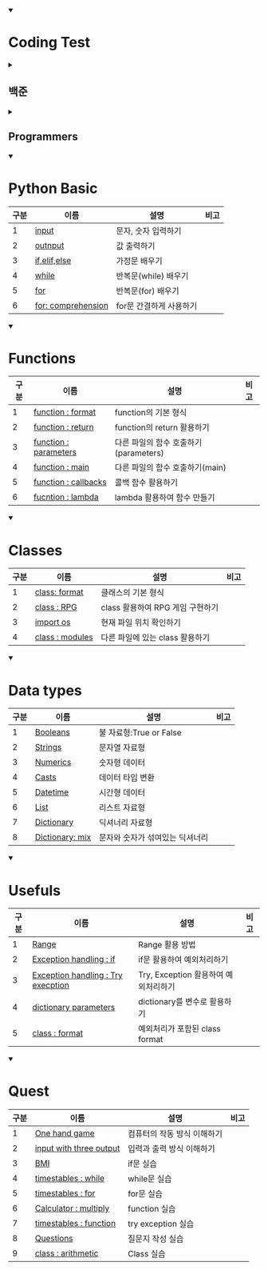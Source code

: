 <details open>
<summary><h1> Coding Test</h1></summary>
<details>
<summary><h2>백준</h2></summary>

|구분|소스(non_function)|소스(function)|문제설명|출처|
|--|--|--|--|--|
|입출력과 사칙연산|[non_fuction.py](./docs/codingtests/non_function/input_output/2557.py)|[fuction.py](./docs/codingtests/function/input_output/2557.py)|Hello World!를 출력|[백준 2557](https://www.acmicpc.net/problem/2557)|
|입출력과 사칙연산|[non_fuction.py](./docs/codingtests/non_function/input_output/1000.py)|[fuction.py](./docs/codingtests/function/input_output/1000.py)|A+B를 출력|[백준 1000](https://www.acmicpc.net/problem/1000)|
|입출력과 사칙연산|[non_fuction.py](./docs/codingtests/non_function/input_output/1001.py)|[fuction.py](./docs/codingtests/function/input_output/1001.py)|A-B를 출력|[백준 1001](https://www.acmicpc.net/problem/1001)|
|입출력과 사칙연산|[non_fuction.py](./docs/codingtests/non_function/input_output/10998.py)|[fuction.py](./docs/codingtests/function/input_output/10998.py)|A X B를 출력|[백준 10998](https://www.acmicpc.net/problem/10998)|
|입출력과 사칙연산|[non_fuction.py](./docs/codingtests/non_function/input_output/1008.py)|[fuction.py](./docs/codingtests/function/input_output/1008.py)|A/B를 출력|[백준 1008](https://www.acmicpc.net/problem/1008)|
|입출력과 사칙연산|[non_fuction.py](./docs/codingtests/non_function/input_output/10869.py)|[fuction.py](./docs/codingtests/function/input_output/100869.py)|사칙연산을 출력|[백준 10869](https://www.acmicpc.net/problem/10869)|
|입출력과 사칙연산|[non_fuction.py](./docs/codingtests/non_function/input_output/10926.py)|[fuction.py](./docs/codingtests/function/input_output/10926.py)|입력값 뒤에 문자 출력|[백준 10926](https://www.acmicpc.net/problem/10926)|
|입출력과 사칙연산|[non_fuction.py](./docs/codingtests/non_function/input_output/18108.py)|[fuction.py](./docs/codingtests/function/input_output/18108.py)|입력한 숫자값을 변환하여 출력|[백준 18108](https://www.acmicpc.net/problem/18108)|
|입출력과 사칙연산|[non_fuction.py](./docs/codingtests/non_function/input_output/10430.py)|[fuction.py](./docs/codingtests/function/input_output/10430.py)|3가지 변수를 이용하여 나머지를 구하는 값 출력 |[백준 10430](https://www.acmicpc.net/problem/10430)|
|입출력과 사칙연산|[non_fuction.py](./docs/codingtests/non_function/input_output/2588.py)|[fuction.py](./docs/codingtests/function/input_output/2588.py)|세자리 수의 곱셈 출력|[백준 2588](https://www.acmicpc.net/problem/2588)|
|입출력과 사칙연산|[non_fuction.py](./docs/codingtests/non_function/input_output/11382.py)|[fuction.py](./docs/codingtests/function/input_output/11382.py)|3가지 변수를 이용한 덧셈 출력|[백준 11382](https://www.acmicpc.net/problem/11382)|
|입출력과 사칙연산|[non_fuction.py](./docs/codingtests/non_function/input_output/10171.py)|[fuction.py](./docs/codingtests/function/input_output/10171.py)|고양이 모양 출력|[백준 10171](https://www.acmicpc.net/problem/10171)|
|입출력과 사칙연산|[non_fuction.py](./docs/codingtests/non_function/input_output/10172.py)|[fuction.py](./docs/codingtests/function/input_output/10172.py)|개 모양 출력|[백준 10172](https://www.acmicpc.net/problem/10172)|
|조건문|[non_fuction.py](./docs/codingtests/non_function/if/1330.py)|[fuction.py](./docs/codingtests/function/if/1330.py)|두 수 비교하기|[백준 1330](https://www.acmicpc.net/problem/1330)|
|조건문|[non_fuction.py](./docs/codingtests/non_function/if/9498.py)|[fuction.py](./docs/codingtests/function/if/9498.py)|시험 성적 등급 매기기|[백준 9498](https://www.acmicpc.net/problem/9498)|
|조건문|[non_fuction.py](./docs/codingtests/non_function/if/2753.py)|[fuction.py](./docs/codingtests/function/if/2753.py)|윤년 찾기|[백준 2753](https://www.acmicpc.net/problem/2753)|
|조건문|[non_fuction.py](./docs/codingtests/non_function/if/14681.py)|[fuction.py](./docs/codingtests/function/if/14681.py)|사분면 고르기|[백준 14681](https://www.acmicpc.net/problem/14681)|
|조건문|[non_fuction.py](./docs/codingtests/non_function/if/2884.py)|[fuction.py](./docs/codingtests/function/if/2884.py)|알람 시계 설정하기|[백준 2884](https://www.acmicpc.net/problem/2884)|
|조건문|[non_fuction.py](./docs/codingtests/non_function/if/2525.py)|[fuction.py](./docs/codingtests/function/if/2525.py)|오븐 시계 설정하기|[백준 2525](https://www.acmicpc.net/problem/2525)|
|조건문|[non_fuction.py](./docs/codingtests/non_function/if/2480.py)|[fuction.py](./docs/codingtests/function/if/2480.py)|주사위 세개|[백준 2480](https://www.acmicpc.net/problem/2480)|
|반복문|[non_fuction.py](./docs/codingtests/non_function/loops/2739.py)|[fuction.py](./docs/codingtests/function/loops/2739.py)|구구단 만들기|[백준 2739](https://www.acmicpc.net/problem/2739)|
|반복문|[non_fuction.py](./docs/codingtests/non_function/loops/10950.py)|[fuction.py](./docs/codingtests/function/loops/10950.py)|A + B|[백준 10950](https://www.acmicpc.net/problem/10950)|
|반복문|[non_fuction.py](./docs/codingtests/non_function/loops/8393.py)|[fuction.py](./docs/codingtests/function/loops/8393.py)|n까지의 합|[백준 8393](https://www.acmicpc.net/problem/8393)|
|반복문|[non_fuction.py](./docs/codingtests/non_function/loops/25304.py)|[fuction.py](./docs/codingtests/function/loops/25304.py)|영수증 만들기|[백준 25304](https://www.acmicpc.net/problem/25304)|
|반복문|[non_fuction.py](./docs/codingtests/non_function/loops/25314.py)|[fuction.py](./docs/codingtests/function/loops/25314.py)|반복하는 문자 만들기|[백준 25314](https://www.acmicpc.net/problem/25314)|
|반복문|[non_fuction.py](./docs/codingtests/non_function/loops/15552.py)|[fuction.py](./docs/codingtests/function/loops/15552.py)|A + B 시스템이용해서 만들기|[백준 15552](https://www.acmicpc.net/problem/15552)|
|반복문|[non_fuction.py](./docs/codingtests/non_function/loops/11021.py)|[fuction.py](./docs/codingtests/function/loops/11021.py)|A + B 값을 문자와 같이 출력하기|[백준 11021](https://www.acmicpc.net/problem/11021)|
|반복문|[non_fuction.py](./docs/codingtests/non_function/loops/11022.py)|[fuction.py](./docs/codingtests/function/loops/11022.py)|A + B 값을 문자와 같이 출력하기|[백준 11022](https://www.acmicpc.net/problem/11022)|
|반복문|[non_fuction.py](./docs/codingtests/non_function/loops/2438.py)|[fuction.py](./docs/codingtests/function/loops/2438.py)|별 출력하기|[백준 2438](https://www.acmicpc.net/problem/2438)|
|반복문|[non_fuction.py](./docs/codingtests/non_function/loops/2439.py)|[fuction.py](./docs/codingtests/function/loops/2439.py)|오른쪽부터 별 출력하기|[백준 2439](https://www.acmicpc.net/problem/2439)|
|반복문|[non_fuction.py](./docs/codingtests/non_function/loops/10952.py)|[fuction.py](./docs/codingtests/function/loops/10952.py)|0 0 을 치면 입력이 끝나는 A + B|[백준 10952](https://www.acmicpc.net/problem/10952)|
|반복문|[non_fuction.py](./docs/codingtests/non_function/loops/10951.py)|[fuction.py](./docs/codingtests/function/loops/10951.py)|오류가 나면 입력이 끝나는 A + B|[백준 10951](https://www.acmicpc.net/problem/10951)|
|1차원 배열|[non_fuction.py](./docs/codingtests/non_function/array/10807.py)|[fuction.py](./docs/codingtests/function/array/10807.py)|개수 세기|[백준 10807](https://www.acmicpc.net/problem/10807)|
|1차원 배열|[non_fuction.py](./docs/codingtests/non_function/array/10871.py)|[fuction.py](./docs/codingtests/function/array/10871.py)|x보다 작은 수 찾기|[백준 10871](https://www.acmicpc.net/problem/10871)|
|1차원 배열|[non_fuction.py](./docs/codingtests/non_function/array/10818.py)|[fuction.py](./docs/codingtests/function/array/10818.py)|최대값, 최소값 찾기|[백준 10818](https://www.acmicpc.net/problem/10818)|
|1차원 배열|[non_fuction.py](./docs/codingtests/non_function/array/2562.py)|[fuction.py](./docs/codingtests/function/array/2562.py)|최대값과 인덱스 찾기|[백준 2562](https://www.acmicpc.net/problem/2562)|
|1차원 배열|[non_fuction.py](./docs/codingtests/non_function/array/10810.py)|[function.py](./docs/codingtests/function/array/10810.py)|주어진 위치에 공 넣기|[백준 10810](https://www.acmicpc.net/problem/10810)|
|1차원 배열|[non_fuction.py](./docs/codingtests/non_function/array/10813.py)|[function.py](./docs/codingtests/function/array/10813.py)|공 위치 바꾸기|[백준 10813](https://www.acmicpc.net/problem/10813)|
|1차원 배열|[non_fuction.py](./docs/codingtests/non_function/array/5597.py)|[function.py](./docs/codingtests/function/array/5597.py)|없는 번호 찾기|[백준 5597](https://www.acmicpc.net/problem/5597)|
|1차원 배열|[non_fuction.py](./docs/codingtests/non_function/array/3052.py)|[function.py](./docs/codingtests/function/array/3052.py)|서로 다른 나머지 개수 찾기|[백준 3052](https://www.acmicpc.net/problem/3052)|
|1차원 배열|[non_fuction.py](./docs/codingtests/non_function/array/10811.py)|[function.py](./docs/codingtests/function/array/10811.py)|바구니 위치 바꾸기|[백준 10811](https://www.acmicpc.net/problem/10811)|
|1차원 배열|[non_fuction.py](./docs/codingtests/non_function/array/1546.py)|[function.py](./docs/codingtests/function/array/1546.py)|평균값 바꾸기|[백준 1546](https://www.acmicpc.net/problem/1546)|
|문자열|[non_fuction.py](./docs/codingtests/non_function/str/27866.py)|[function.py](./docs/codingtests/function/str/27866.py)|문자열의 n번째 문자 찾기|[백준 27866](https://www.acmicpc.net/problem/27866)|
|문자열|[non_fuction.py](./docs/codingtests/non_function/str/2743.py)|[function.py](./docs/codingtests/function/str/2743.py)|문자열의 길이 찾기|[백준 2743](https://www.acmicpc.net/problem/2743)|
|문자열|[non_fuction.py](./docs/codingtests/non_function/str/9086.py)|[function.py](./docs/codingtests/function/str/9086.py)|문자열의 첫번째, 마지막 문자 찾기|[백준 9086](https://www.acmicpc.net/problem/9086)|
|문자열|[non_fuction.py](./docs/codingtests/non_function/str/11654.py)|[function.py](./docs/codingtests/function/str/11654.py)|아스키 코드로 변환하기|[백준 11654](https://www.acmicpc.net/problem/11654)|
|문자열|[non_fuction.py](./docs/codingtests/non_function/str/11720.py)|[function.py](./docs/codingtests/function/str/11720.py)|숫자의 합 구하기|[백준 11720](https://www.acmicpc.net/problem/11720)|
|문자열|[non_fuction.py](./docs/codingtests/non_function/str/10809.py)|[function.py](./docs/codingtests/function/str/10809.py)|문자열 알파벳에서 찾기|[백준 10809](https://www.acmicpc.net/problem/10809)|
|문자열|[non_fuction.py](./docs/codingtests/non_function/str/2675.py)|[function.py](./docs/codingtests/function/str/2675.py)|문자열의 반복 출력하기|[백준 2675](https://www.acmicpc.net/problem/2675)|
|문자열|[non_fuction.py](./docs/codingtests/non_function/str/1152.py)|[function.py](./docs/codingtests/function/str/1152.py)|단어의 개수 출력하기|[백준 1152](https://www.acmicpc.net/problem/1152)|
|문자열|[non_fuction.py](./docs/codingtests/non_function/str/2908.py)|[function.py](./docs/codingtests/function/str/2908.py)|숫자 비교하기|[백준 2908](https://www.acmicpc.net/problem/2908)|
|문자열|[non_fuction.py](./docs/codingtests/non_function/str/5622.py)|[function.py](./docs/codingtests/function/str/5622.py)|다이얼 시간 구하기|[백준 5622](https://www.acmicpc.net/problem/5622)|
|문자열|[non_fuction.py](./docs/codingtests/non_function/str/11718.py)|[function.py](./docs/codingtests/function/str/11718.py)|오류 날때까지 출력하기|[백준 11718](https://www.acmicpc.net/problem/117718)|
|심화 1|[non_fuction.py](./docs/codingtests/non_function/hard/25083.py)|[function.py](./docs/codingtests/function/hard/25083.py)|새싹 출력하기|[백준 25083](https://www.acmicpc.net/problem/25083)|
|심화 1|[non_fuction.py](./docs/codingtests/non_function/hard/3003.py)|[function.py](./docs/codingtests/function/hard/3003.py)|체스 말 개수 새기|[백준 3003](https://www.acmicpc.net/problem/3003)|
|심화 1|[non_fuction.py](./docs/codingtests/non_function/hard/2444.py)|[function.py](./docs/codingtests/function/hard/2444.py)|별 출력하기|[백준 2444](https://www.acmicpc.net/problem/2444)|
|심화 1|[non_fuction.py](./docs/codingtests/non_function/hard/10988.py)|[function.py](./docs/codingtests/function/hard/10988.py)|로꾸거|[백준 10988](https://www.acmicpc.net/problem/10988)|
|심화 1|[non_fuction.py](./docs/codingtests/non_function/hard/1157.py)|[function.py](./docs/codingtests/function/hard/1157.py)|단어에서 가장 많이 사용된 알파벳 구하기|[백준 1157](https://www.acmicpc.net/problem/1157)|
|심화 1|[non_fuction.py](./docs/codingtests/non_function/hard/2941.py)|[function.py](./docs/codingtests/function/hard/2941.py)|크로아티아 알파벳 개수 새기|[백준 2941](https://www.acmicpc.net/problem/2941)|
|심화 1|[non_fuction.py](./docs/codingtests/non_function/hard/1316.py)|[function.py](./docs/codingtests/function/hard/1316.py)|그룹 단어 개수 새기|[백준 1316](https://www.acmicpc.net/problem/1316)|
|심화 1|[non_fuction.py](./docs/codingtests/non_function/hard/25206.py)|[function.py](./docs/codingtests/function/hard/25206.py)|학점 평균 구하기|[백준 25206](https://www.acmicpc.net/problem/25206)|
|2차원 배열|[non_fuction.py](./docs/codingtests/non_function/two_dimensional_array/2783.py)|[function.py](./docs/codingtests/function/two_dimensional_array/2783.py)|행렬의 덧셈|[백준 2783](https://www.acmicpc.net/problem/2783)|
|2차원 배열|[non_fuction.py](./docs/codingtests/non_function/two_dimensional_array/2566.py)|[function.py](./docs/codingtests/function/two_dimensional_array/2566.py)|최댓값과 위치 찾기|[백준 2566](https://www.acmicpc.net/problem/2566)|
|2차원 배열|[non_fuction.py](./docs/codingtests/non_function/two_dimensional_array/10798.py)|[function.py](./docs/codingtests/function/two_dimensional_array/10798.py)|세로 읽기|[백준 10798](https://www.acmicpc.net/problem/10798)|
|2차원 배열|[non_fuction.py](./docs/codingtests/non_function/two_dimensional_array/2563.py)|[function.py](./docs/codingtests/function/two_dimensional_array/2563.py)|색종이 넓이 구하기|[백준 2563](https://www.acmicpc.net/problem/2563)|
|일반 수학 1||[function.py](./docs/codingtests/function/normal_math1/2745.py)|진법 변환|[백준 2745](https://www.acmicpc.net/problem/2745)|
|일반 수학 1||[function.py](./docs/codingtests/function/normal_math1/11005.py)|진법 변환2|[백준 11005](https://www.acmicpc.net/problem/11005)|
|일반 수학 1||[function.py](./docs/codingtests/function/normal_math1/2720.py)|세탁소 사장 동혁|[백준 2720](https://www.acmicpc.net/problem/2720)|
|일반 수학 1||[function.py](./docs/codingtests/function/normal_math1/2903.py)|중앙 이동 알고리즘|[백준 2903](https://www.acmicpc.net/problem/2903)|
|일반 수학 1||[function.py](./docs/codingtests/function/normal_math1/2292.py)|벌집|[백준 2292](https://www.acmicpc.net/problem/2292)|
|일반 수학 1||[function.py](./docs/codingtests/function/normal_math1/1193.py)|분수 찾기|[백준 1193](https://www.acmicpc.net/problem/1193)|
|일반 수학 1||[function.py](./docs/codingtests/function/normal_math1/2869.py)|달팽이는 올라가고 싶다|[백준 2869](https://www.acmicpc.net/problem/2869)|
|약수,배수와 소수||[function.py](./docs/codingtests/function/Factors_Multiples_Decimals/5086.py)|배수와 약수|[백준 5086](https://www.acmicpc.net/problem/5086)|
|약수,배수와 소수||[function.py](./docs/codingtests/function/Factors_Multiples_Decimals/2501.py)|약수 구하기|[백준 2501](https://www.acmicpc.net/problem/2501)|
|약수,배수와 소수||[function.py](./docs/codingtests/function/Factors_Multiples_Decimals/9506.py)|약수들의 합|[백준 9506](https://www.acmicpc.net/problem/9506)|
|약수,배수와 소수||[function.py](./docs/codingtests/function/Factors_Multiples_Decimals/1978.py)|소수 찾기|[백준 1978](https://www.acmicpc.net/problem/1978)|
|약수,배수와 소수||[function.py](./docs/codingtests/function/Factors_Multiples_Decimals/2581.py)|소수|[백준 2581](https://www.acmicpc.net/problem/2581)|
|약수,배수와 소수||[function.py](./docs/codingtests/function/Factors_Multiples_Decimals/11653.py)|소인수분해|[백준 11653](https://www.acmicpc.net/problem/11653)|
|기하:직사각형과 삼각형||[function.py](./docs/codingtests/function/geometry/27323.py)|직사각형|[백준 27323](https://www.acmicpc.net/problem/27323)|
|기하:직사각형과 삼각형||[function.py](./docs/codingtests/function/geometry/1085.py)|직사각형에서 탈출|[백준 1085](https://www.acmicpc.net/problem/1085)|
|기하:직사각형과 삼각형||[function.py](./docs/codingtests/function/geometry/3009.py)|네 번쨰 점|[백준 3009](https://www.acmicpc.net/problem/3009)|
|기하:직사각형과 삼각형||[function.py](./docs/codingtests/function/geometry/15894.py)|수학은 체육과목입니다|[백준 15894](https://www.acmicpc.net/problem/15894)|
|기하:직사각형과 삼각형||[function.py](./docs/codingtests/function/geometry/9063.py)|대지|[백준 9063](https://www.acmicpc.net/problem/9063)|
|기하:직사각형과 삼각형||[function.py](./docs/codingtests/function/geometry/10101.py)|삼각형 외우기|[백준 10101](https://www.acmicpc.net/problem/10101)|
|기하:직사각형과 삼각형||[function.py](./docs/codingtests/function/geometry/5073.py)|삼각형과 세 변|[백준 5073](https://www.acmicpc.net/problem/5073)|
|기하:직사각형과 삼각형||[function.py](./docs/codingtests/function/geometry/14215.py)|세 막대|[백준 14215](https://www.acmicpc.net/problem/14215)|
|시간 복잡도||[function.py](./docs/codingtests/function/time_complexity/24262.py)|알고리즘 수업 - 알고리즘의 수행 시간 1|[백준 24262](https://www.acmicpc.net/problem/24262)|
|시간 복잡도||[function.py](./docs/codingtests/function/time_complexity/24263.py)|알고리즘 수업 - 알고리즘의 수행 시간 2|[백준 24263](https://www.acmicpc.net/problem/24263)|
|시간 복잡도||[function.py](./docs/codingtests/function/time_complexity/24264.py)|알고리즘 수업 - 알고리즘의 수행 시간 3|[백준 24264](https://www.acmicpc.net/problem/24264)|
|시간 복잡도||[function.py](./docs/codingtests/function/time_complexity/24265.py)|알고리즘 수업 - 알고리즘의 수행 시간 4|[백준 24265](https://www.acmicpc.net/problem/24265)|
|시간 복잡도||[function.py](./docs/codingtests/function/time_complexity/24266.py)|알고리즘 수업 - 알고리즘의 수행 시간 5|[백준 24266](https://www.acmicpc.net/problem/24266)|
|시간 복잡도||[function.py](./docs/codingtests/function/time_complexity/24267.py)|알고리즘 수업 - 알고리즘의 수행 시간 6|[백준 24267](https://www.acmicpc.net/problem/24267)|
|시간 복잡도||[function.py](./docs/codingtests/function/time_complexity/24313.py)|알고리즘 수업 - 점근적 표기 1|[백준 24313](https://www.acmicpc.net/problem/24313)|
|브루트 포스||[function.py](./docs/codingtests/function/brute_force/2798.py)|블랙잭|[백준 2798](https://www.acmicpc.net/problem/2798)|
|브루트 포스||[function.py](./docs/codingtests/function/brute_force/2231.py)|분해합|[백준 2231](https://www.acmicpc.net/problem/2231)|
|브루트 포스||[function.py](./docs/codingtests/function/brute_force/19532.py)|수학은 비대면강의입니다|[백준 19532](https://www.acmicpc.net/problem/19532)|
|브루트 포스||[function.py](./docs/codingtests/function/brute_force/1018.py)|체스판 다시 칠하기|[백준 1018](https://www.acmicpc.net/problem/1018)|
|브루트 포스||[function.py](./docs/codingtests/function/brute_force/1436.py)|영화감독 숌|[백준 1436](https://www.acmicpc.net/problem/1436)|
|브루트 포스||[function.py](./docs/codingtests/function/brute_force/2839.py)|설탕 배달|[백준 2839](https://www.acmicpc.net/problem/2839)|
|정렬||[function.py](./docs/codingtests/function/align/2750.py)|수 정렬하기|[백준 2750](https://www.acmicpc.net/problem/2750)|
|정렬||[function.py](./docs/codingtests/function/align/2587.py)|대표값2|[백준 2587](https://www.acmicpc.net/problem/2587)|
|정렬||[function.py](./docs/codingtests/function/align/25305.py)|커트라인|[백준 25305](https://www.acmicpc.net/problem/25305)|
|정렬||[function.py](./docs/codingtests/function/align/2751.py)|수 정렬하기 2|[백준 2751](https://www.acmicpc.net/problem/2751)|
|정렬||[function.py](./docs/codingtests/function/align/10989.py)|수 정렬하기 3|[백준 10989](https://www.acmicpc.net/problem/10989)|
|정렬||[function.py](./docs/codingtests/function/align/1427.py)|소트인사이드|[백준 1427](https://www.acmicpc.net/problem/1427)|
|정렬||[function.py](./docs/codingtests/function/align/11650.py)|좌표 정렬하기|[백준 11650](https://www.acmicpc.net/problem/11650)|
|정렬||[function.py](./docs/codingtests/function/align/11651.py)|좌표 정렬하기 2|[백준 11651](https://www.acmicpc.net/problem/11651)|
|정렬||[function.py](./docs/codingtests/function/align/1181.py)|단어 정렬|[백준 1181](https://www.acmicpc.net/problem/1181)|
|정렬||[function.py](./docs/codingtests/function/align/10814.py)|나이순 정렬|[백준 10814](https://www.acmicpc.net/problem/10814)|
|정렬||[function.py](./docs/codingtests/function/align/18870.py)|좌표 압축|[백준 18870](https://www.acmicpc.net/problem/18870)|
|집합과 맵||[function.py](./docs/codingtests/function/sets_and_maps/10815.py)|숫자 카드|[백준 10815](https://www.acmicpc.net/problem/10815)|
|집합과 맵||[function.py](./docs/codingtests/function/sets_and_maps/14425.py)|문자열 집합|[백준 14425](https://www.acmicpc.net/problem/14425)|
|집합과 맵||[function.py](./docs/codingtests/function/sets_and_maps/7785.py)|회사에 있는 사람|[백준 7785](https://www.acmicpc.net/problem/7785)|
|집합과 맵||[function.py](./docs/codingtests/function/sets_and_maps/1620.py)|나는야 포켓몬 마스터 이다솜|[백준 1620](https://www.acmicpc.net/problem/1620)|
|집합과 맵||[function.py](./docs/codingtests/function/sets_and_maps/10816.py)|숫자 카드 2|[백준 10816](https://www.acmicpc.net/problem/10816)|
|집합과 맵||[function.py](./docs/codingtests/function/sets_and_maps/1764.py)|듣보잡|[백준 1764](https://www.acmicpc.net/problem/1764)|
|집합과 맵||[function.py](./docs/codingtests/function/sets_and_maps/1269.py)|대칭 차집합|[백준 1269](https://www.acmicpc.net/problem/1269)|
|집합과 맵||[function.py](./docs/codingtests/function/sets_and_maps/11478.py)|서로 다른 부분 문자열의 개수|[백준 11478](https://www.acmicpc.net/problem/11478)|
|약수,배수와 소수 2||[function.py](./docs/codingtests/function/Factors_Multiples_Decimals2/1934.py)|최소공배수|[백준 1934](https://www.acmicpc.net/problem/1934)|
|약수,배수와 소수 2||[function.py](./docs/codingtests/function/Factors_Multiples_Decimals2/13241.py)|최소공배수|[백준 13241](https://www.acmicpc.net/problem/13241)|
|약수,배수와 소수 2||[function.py](./docs/codingtests/function/Factors_Multiples_Decimals2/1735.py)|분수 합|[백준 1735](https://www.acmicpc.net/problem/1735)|
|약수,배수와 소수 2||[function.py](./docs/codingtests/function/Factors_Multiples_Decimals2/2485.py)|가로수|[백준 2485](https://www.acmicpc.net/problem/2485)|
|약수,배수와 소수 2||[function.py](./docs/codingtests/function/Factors_Multiples_Decimals2/4134.py)|다음 소수|[백준 4134](https://www.acmicpc.net/problem/4134)|
|약수,배수와 소수 2||[function.py](./docs/codingtests/function/Factors_Multiples_Decimals2/1929.py)|소수 구하기|[백준 1929](https://www.acmicpc.net/problem/1929)|
|약수,배수와 소수 2||[function.py](./docs/codingtests/function/Factors_Multiples_Decimals2/4948.py)|베르트랑 공준|[백준 4948](https://www.acmicpc.net/problem/4948)|
|약수,배수와 소수 2||[function.py](./docs/codingtests/function/Factors_Multiples_Decimals2/17103.py)|골드바흐 파티션|[백준 17103](https://www.acmicpc.net/problem/17103)|
|약수,배수와 소수 2||[function.py](./docs/codingtests/function/Factors_Multiples_Decimals2/13909.py)|창문 닫기|[백준 13909](https://www.acmicpc.net/problem/13909)|
|스택, 큐, 덱||[function.py](./docs/codingtests/function/stack_queue_deque/28278.py)|스택 2|[백준 28278](https://www.acmicpc.net/problem/28278)|
|스택, 큐, 덱||[function.py](./docs/codingtests/function/stack_queue_deque/10773.py)|제로|[백준 10773](https://www.acmicpc.net/problem/10773)|
|스택, 큐, 덱||[function.py](./docs/codingtests/function/stack_queue_deque/9012.py)|괄호|[백준 9012](https://www.acmicpc.net/problem/9012)|
|스택, 큐, 덱||[function.py](./docs/codingtests/function/stack_queue_deque/4949.py)|균형잡힌 세상|[백준 4949](https://www.acmicpc.net/problem/4949)|
|스택, 큐, 덱||[function.py](./docs/codingtests/function/stack_queue_deque/12789.py)|도키도키 간식드리미|[백준 12789](https://www.acmicpc.net/problem/12789)|
|스택, 큐, 덱||[function.py](./docs/codingtests/function/stack_queue_deque/18258.py)|큐 2|[백준 18258](https://www.acmicpc.net/problem/18258)|
|스택, 큐, 덱||[function.py](./docs/codingtests/function/stack_queue_deque/2164.py)|카드 2|[백준 2164](https://www.acmicpc.net/problem/2164)|
|스택, 큐, 덱||[function.py](./docs/codingtests/function/stack_queue_deque/11866.py)|요세푸스 문제0|[백준 11866](https://www.acmicpc.net/problem/11866)|
|스택, 큐, 덱||[function.py](./docs/codingtests/function/stack_queue_deque/28279.py)|덱 2|[백준 28279](https://www.acmicpc.net/problem/28279)|
|스택, 큐, 덱||[function.py](./docs/codingtests/function/stack_queue_deque/2346.py)|풍선 터뜨리기|[백준 2346](https://www.acmicpc.net/problem/2346)|
|스택, 큐, 덱||[function.py](./docs/codingtests/function/stack_queue_deque/24511.py)|queuestack|[백준 24511](https://www.acmicpc.net/problem/24511)|
</details>
<details>
<summary><h2>Programmers</h2></summary>

|구분|소스|문제설명|출처|
|--|--|--|--|
|level1|[py](docs/codingtests/programmers/12916.py)|문자열 내 p와 y의 개수|[프로그래머스 12916](https://school.programmers.co.kr/learn/courses/30/lessons/12916)
|Level1|[py](docs/codingtests/programmers/12925.py)|문자열을 정수로 바꾸기|[프로그래머스 12925](https://school.programmers.co.kr/learn/courses/30/lessons/12925)
|Level1|[py](docs/codingtests/programmers/12928.py)|약수의 합|[프로그래머스 12928](https://school.programmers.co.kr/learn/courses/30/lessons/12928)
|Level1|[py](docs/codingtests/programmers/12931.py)|자릿수 더하기|[프로그래머스 12931](https://school.programmers.co.kr/learn/courses/30/lessons/12931)
|Level1|[py](docs/codingtests/programmers/12932.py)|자연수 뒤집어 배열로 만들기|[프로그래머스 12932](https://school.programmers.co.kr/learn/courses/30/lessons/12932)
|Level1|[py](docs/codingtests/programmers/12933.py)|정수 내림차순으로 배치하기|[프로그래머스 12933](https://school.programmers.co.kr/learn/courses/30/lessons/12933)
|Level1|[py](docs/codingtests/programmers/12934.py)|정수 제곱근 판별|[프로그래머스 12934](https://school.programmers.co.kr/learn/courses/30/lessons/12934)
|Level1|[py](docs/codingtests/programmers/12937.py)|짝수와 홀수|[프로그래머스 12937](https://school.programmers.co.kr/learn/courses/30/lessons/12937)
|Level1|[py](docs/codingtests/programmers/12944.py)|평균 구하기|[프로그래머스 12944](https://school.programmers.co.kr/learn/courses/30/lessons/12944)
|Level1|[py](docs/codingtests/programmers/12954.py)|x만큼 간격이 있는 n개의 숫자|[프로그래머스 12954](https://school.programmers.co.kr/learn/courses/30/lessons/12954)
|Level1|[py](docs/codingtests/programmers/87389.py)|나머지가 1이 되는 수 찾기|[프로그래머스 87389](https://school.programmers.co.kr/learn/courses/30/lessons/87389)
|Level1|[py](docs/codingtests/programmers/12947.py)|하샤드 수|[프로그래머스 12947](https://school.programmers.co.kr/learn/courses/30/lessons/12947)
|Level1|[py](docs/codingtests/programmers/12912.py)|두 정수 사이의 합|[프로그래머스 12912](https://school.programmers.co.kr/learn/courses/30/lessons/12912)
|Level1|[py](docs/codingtests/programmers/12943.py)|콜라츠 추측|[프로그래머스 12943](https://school.programmers.co.kr/learn/courses/30/lessons/12943)
|Level1|[py](docs/codingtests/programmers/76501.py)|음양 더하기|[프로그래머스 76501](https://school.programmers.co.kr/learn/courses/30/lessons/76501)
|Level1|[py](docs/codingtests/programmers/12919.py)|서울에서 김서방 찾기|[프로그래머스 12919](https://school.programmers.co.kr/learn/courses/30/lessons/12919)
|Level1|[py](docs/codingtests/programmers/12910.py)|나누어 떨어지는 숫자 배열|[프로그래머스 12910](https://school.programmers.co.kr/learn/courses/30/lessons/12910)
|Level1|[py](docs/codingtests/programmers/86051.py)|없는 숫자 더하기|[프로그래머스 86051](https://school.programmers.co.kr/learn/courses/30/lessons/86051)
|Level1|[py](docs/codingtests/programmers/12948.py)|핸드폰 번호 가리기|[프로그래머스 12948](https://school.programmers.co.kr/learn/courses/30/lessons/12948)
|Level1|[py](docs/codingtests/programmers/12935.py)|제일 작은 수 제거하기|[프로그래머스 12935](https://school.programmers.co.kr/learn/courses/30/lessons/12935)
|Level1|[py](docs/codingtests/programmers/12903.py)|가운데 글자 가져오기|[프로그래머스 12903](https://school.programmers.co.kr/learn/courses/30/lessons/12903)
|Level1|[py](docs/codingtests/programmers/70128.py)|내적|[프로그래머스 70128](https://school.programmers.co.kr/learn/courses/30/lessons/70128)
|Level1|[py](docs/codingtests/programmers/12922.py)|수박수박수박수박수박수?|[프로그래머스 12922](https://school.programmers.co.kr/learn/courses/30/lessons/12922)
|Level1|[py](docs/codingtests/programmers/77884.py)|약수의 개수와 덧셈|[프로그래머스 77884](https://school.programmers.co.kr/learn/courses/30/lessons/77884)
|Level1|[py](docs/codingtests/programmers/12917.py)|문자열 내림차순으로 배치하기|[프로그래머스 12917](https://school.programmers.co.kr/learn/courses/30/lessons/12917)
|Level1|[py](docs/codingtests/programmers/82612.py)|부족한 금액 계산하기|[프로그래머스 82612](https://school.programmers.co.kr/learn/courses/30/lessons/82612)
|Level1|[py](docs/codingtests/programmers/12918.py)|문자열 다루기 기본|[프로그래머스 12918](https://school.programmers.co.kr/learn/courses/30/lessons/12918)
|Level1|[py](docs/codingtests/programmers/12950.py)|행렬의 덧셈|[프로그래머스 12950](https://school.programmers.co.kr/learn/courses/30/lessons/12950)
|Level1|[py](docs/codingtests/programmers/12969.py)|직사각형 별찍기|[프로그래머스 12969](https://school.programmers.co.kr/learn/courses/30/lessons/12969)
|Level1|[py](docs/codingtests/programmers/12940.py)|최대공약수와 최소공배수|[프로그래머스 12940](https://school.programmers.co.kr/learn/courses/30/lessons/12940)
|Level1|[py](docs/codingtests/programmers/12906.py)|같은 숫자는 싫어|[프로그래머스 12906](https://school.programmers.co.kr/learn/courses/30/lessons/12906)
|Level1|[py](docs/codingtests/programmers/68935.py)|3진법 뒤집기|[프로그래머스 68935](https://school.programmers.co.kr/learn/courses/30/lessons/68935)
|Level1|[py](docs/codingtests/programmers/12982.py)|예산|[프로그래머스 12982](https://school.programmers.co.kr/learn/courses/30/lessons/12982)
|Level1|[py](docs/codingtests/programmers/12930.py)|이상한 문자 만들기|[프로그래머스 12930](https://school.programmers.co.kr/learn/courses/30/lessons/12930)
|Level1|[py](docs/codingtests/programmers/147355.py)|크기가 작은 부분문자열|[프로그래머스 147355](https://school.programmers.co.kr/learn/courses/30/lessons/147355)
|Level1|[py](docs/codingtests/programmers/131705.py)|삼총사|[프로그래머스 131705](https://school.programmers.co.kr/learn/courses/30/lessons/131705)
|Level1|[py](docs/codingtests/programmers/86491.py)|삼최소직사각형|[프로그래머스 86491](https://school.programmers.co.kr/learn/courses/30/lessons/86491)
|Level1|[py](docs/codingtests/programmers/12926.py)|시저 암호|[프로그래머스 12926](https://school.programmers.co.kr/learn/courses/30/lessons/12926)
|Level1|[py](docs/codingtests/programmers/81301.py)|숫자 문자열과 영단어|[프로그래머스 81301](https://school.programmers.co.kr/learn/courses/30/lessons/81301)
|Level1|[py](docs/codingtests/programmers/142086.py)|가장 가까운 같은 글자|[프로그래머스 142086](https://school.programmers.co.kr/learn/courses/30/lessons/142086)
|Level1|[py](docs/codingtests/programmers/42748.py)|K번째수|[프로그래머스 42748](https://school.programmers.co.kr/learn/courses/30/lessons/42748)
|Level1|[py](docs/codingtests/programmers/134240.py)|푸드 파이트 대회|[프로그래머스 134240](https://school.programmers.co.kr/learn/courses/30/lessons/134240)
</details>
</details>

<details open>
<summary><h1>Python Basic</h1></summary>

|구분|이름|설명|비고|
|--|--|--|--|
|1|[input](docs/basic/basic_input.py)|문자, 숫자 입력하기||
|2|[outnput](docs/basic/basic_outputs.py)|값 출력하기||
|3|[if,elif,else](docs/basic/basic_if_elif_elses.py)|가정문 배우기||
|4|[while](docs/basic/basic_loops_whiles.py)|반복문(while) 배우기||
|5|[for](docs/basic/basic_loops_fors.py)|반복문(for) 배우기||
|6|[for: comprehension](docs/basic/basic_loops_fors_comprehension.py)|for문 간결하게 사용하기||
</details>

<details open>
<summary><h1>Functions</h1></summary>

|구분|이름|설명|비고|
|--|--|--|--|
|1|[function : format](docs/functions/functions_format.py)|function의 기본 형식||
|2|[function : return](docs/functions/functions_returns.py)|function의 return 활용하기||
|3|[function : parameters](docs/functions/functions_parameters.py)|다른 파일의 함수 호출하기(parameters)||
|4|[function : main](docs/functions/functions_main.py)|다른 파일의 함수 호출하기(main)||
|5|[function : callbacks](docs/functions/functions_callbacks.py)|콜백 함수 활용하기||
|6|[fucntion : lambda](docs/functions/functions_lambdas.py)|lambda 활용하여 함수 만들기||
</details>


<details open>
<summary><h1>Classes</h1></summary>

|구분|이름|설명|비고|
|--|--|--|--|
|1|[class: format](docs/classes/classes_formats.py)|클래스의 기본 형식||
|2|[class : RPG](docs/classes/classes_RPGgames.py)|class 활용하여 RPG 게임 구현하기||
|3|[import os](docs/classes/classes_importsfrombuilt-in.py)|현재 파일 위치 확인하기||
|4|[class : modules](docs/classes/classes_modules.py)|다른 파일에 있는 class 활용하기||
</details>

<details open>
<summary><h1>Data types</h1></summary>

|구분|이름|설명|비고|
|--|--|--|--|
|1|[Booleans](docs/data_types/data_types_booleans.py)|불 자료형:True or False||
|2|[Strings](docs/data_types/data_types_strings.py)|문자열 자료형 ||
|3|[Numerics](docs/data_types/data_types_numerics.py)|숫자형 데이터||
|4|[Casts](docs/data_types/data_types_casts.py)|데이터 타입 변환||
|5|[Datetime](docs/data_types/data_types_datetime.py)|시간형 데이터||
|6|[List](docs/data_types/data_types_lists.py)|리스트 자료형||
|7|[Dictionary](docs/data_types/data_types_dictionaries.py)|딕셔너리 자료형||
|8|[Dictionary: mix](docs/data_types/data_types_mixes.py)|문자와 숫자가 섞여있는 딕셔너리||
</details>

<details open>
<summary><h1>Usefuls</h1></summary>

|구분|이름|설명|비고|
|--|--|--|--|
|1|[Range](docs/usefuls/usefuls_range.py)|Range 활용 방법||
|2|[Exception handling : if](docs/usefuls/usefuls_demo_servers.py)|if문 활용하여 예외처리하기||
|3|[Exception handling : Try execption](docs/usefuls/usefuls_exception_handlings.py)|Try, Exception 활용하여 예외처리하기||
|4|[dictionary parameters](docs/usefuls/usefuls_params_kwangs.py)|dictionary를 변수로 활용하기||
|5|[class : format](docs/usefuls/usefuls_syntax_bases.py)|예외처리가 포함된 class format||
</details>

<details open>
<summary><h1>Quest</h1></summary>

|구분|이름|설명|비고|
|--|--|--|--|
|1|[One hand game](docs/quests/onehandgame.py)|컴퓨터의 작동 방식 이해하기||
|2|[input with three output](docs/quests/inputwiththree_output.py)|입력과 출력 방식 이해하기||
|3|[BMI](docs/quests/bmi.py)|if문 실습||
|4|[timestables : while](docs/quests/timestables.py)|while문 실습||
|5|[timestables : for](docs/quests/.py)|for문 실습||
|6|[Calculator : multiply](docs/quests/cal_loop_multiply.py)|function 실습||
|7|[timestables : function](docs/quests/timestables_function.py)|try exception 실습||
|8|[Questions](docs/quests/data_types_questions_mix.py)|질문지 작성 실습||
|9|[class : arithmetic](docs/quests/class_arithmetic.py)|Class 실습||

</details>
<!-- ### 코드 블럭
~$ python ./solving_problems_functions.py
~$ python ./solving_problems_classes.py -->
